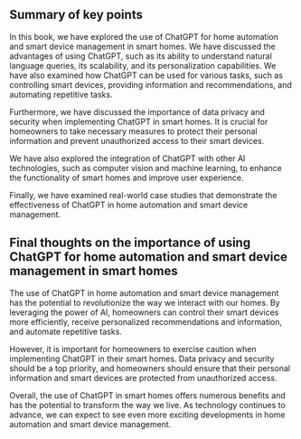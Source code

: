 
Summary of key points
---------------------

In this book, we have explored the use of ChatGPT for home automation and smart device management in smart homes. We have discussed the advantages of using ChatGPT, such as its ability to understand natural language queries, its scalability, and its personalization capabilities. We have also examined how ChatGPT can be used for various tasks, such as controlling smart devices, providing information and recommendations, and automating repetitive tasks.

Furthermore, we have discussed the importance of data privacy and security when implementing ChatGPT in smart homes. It is crucial for homeowners to take necessary measures to protect their personal information and prevent unauthorized access to their smart devices.

We have also explored the integration of ChatGPT with other AI technologies, such as computer vision and machine learning, to enhance the functionality of smart homes and improve user experience.

Finally, we have examined real-world case studies that demonstrate the effectiveness of ChatGPT in home automation and smart device management.

Final thoughts on the importance of using ChatGPT for home automation and smart device management in smart homes
----------------------------------------------------------------------------------------------------------------

The use of ChatGPT in home automation and smart device management has the potential to revolutionize the way we interact with our homes. By leveraging the power of AI, homeowners can control their smart devices more efficiently, receive personalized recommendations and information, and automate repetitive tasks.

However, it is important for homeowners to exercise caution when implementing ChatGPT in their smart homes. Data privacy and security should be a top priority, and homeowners should ensure that their personal information and smart devices are protected from unauthorized access.

Overall, the use of ChatGPT in smart homes offers numerous benefits and has the potential to transform the way we live. As technology continues to advance, we can expect to see even more exciting developments in home automation and smart device management.